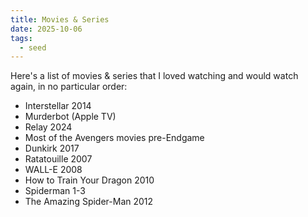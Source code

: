 ```yaml
---
title: Movies & Series
date: 2025-10-06
tags:
  - seed
---
```

Here's a list of movies & series that I loved watching and would watch again, in no particular order:
- Interstellar 2014
- Murderbot (Apple TV)
- Relay 2024
- Most of the Avengers movies pre-Endgame
- Dunkirk 2017
- Ratatouille 2007
- WALL-E 2008
- How to Train Your Dragon 2010
- Spiderman 1-3
- The Amazing Spider-Man 2012